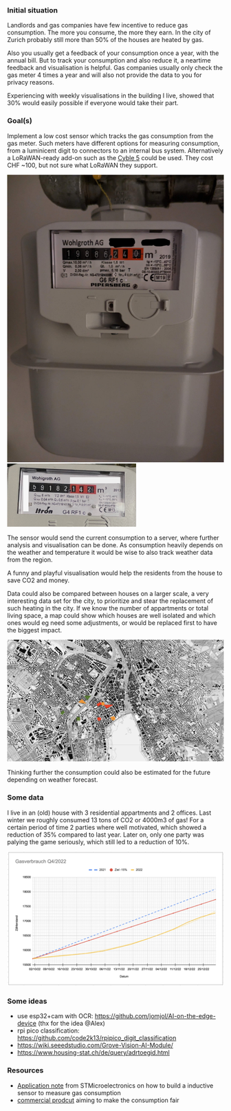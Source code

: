 ### Initial situation
Landlords and gas companies have few incentive to reduce gas consumption. The more you consume, the more they earn. In the city of Zurich probably still more than 50% of the houses are heated by gas.

Also you usually get a feedback of your consumption once a year, with the annual bill. But to track your consumption and also reduce it, a neartime feedback and visualisation is helpful. Gas companies usually only check the gas meter 4 times a year and will also not provide the data to you for privacy reasons.

Experiencing with weekly visualisations in the building I live, showed that 30% would easily possible if everyone would take their part.

### Goal(s)
Implement a low cost sensor which tracks the gas consumption from the gas meter. Such meters have different options for measuring consumption, from a luminicent digit to connectors to an internal bus system. Alternatively a LoRaWAN-ready add-on such as the [Cyble 5](https://www.itron.com/lam/solutions/product-catalog/cyble-5) could be used. They cost CHF ~100, but not sure what LoRaWAN they support.

<img src="/images/gasmeter.jpg" width="600" />

<img src="/images/gasmeter2.jpg" width="300" />


The sensor would send the current consumption to a server, where further analysis and visualisation can be done. As consumption heavily depends on the weather and temperature it would be wise to also track weather data from the region.

A funny and playful visualisation would help the residents from the house to save CO2 and money.

Data could also be compared between houses on a larger scale, a very interesting data set for the city, to prioritize and stear the replacement of such heating in the city. If we know the number of appartments or total living space, a map could show which houses are well isolated and which ones would eg need some adjustments, or would be replaced first to have the biggest impact.

<img src="/images/zh.png" width="600" />

Thinking further the consumption could also be estimated for the future depending on weather forecast.

### Some data
I live in an (old) house with 3 residential appartments and 2 offices. Last winter we roughly consumed 13 tons of CO2 or 4000m3 of gas! For a certain period of time 2 parties where well motivated, which showed a reduction of 35% compared to last year. Later on, only one party was palying the game seriously, which still led to a reduction of 10%.

<img src="/images/gasconsumption-q4-2022.png" width="600" />


### Some ideas
- use esp32+cam with OCR: https://github.com/jomjol/AI-on-the-edge-device (thx for the idea @Alex)
- rpi pico classification: https://github.com/code2k13/rpipico_digit_classification
- https://wiki.seeedstudio.com/Grove-Vision-AI-Module/
- https://www.housing-stat.ch/de/query/adrtoegid.html

### Resources
- [Application note](https://www.st.com/resource/en/application_note/an4636-demonstration-of-lc-sensor-for-gas-or-water-metering-based-on-stm32l073zeval-and-stm32l476rgnucleo-boards-stmicroelectronics.pdf) from STMicroelectronics on how to build a inductive sensor to measure gas consumption
- [commercial prodcut](https://www.neovac.ch/verbrauch-fairer-machen) aiming to make the consumption fair
